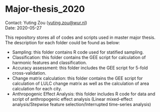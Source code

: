 # Major-thesis_2020

Contact: Yuting Zou (yuting.zou@wur.nl)  
Date: 2020-05-27  

This repository stores all of codes and scripts used in master major thesis.  
The description for each folder could be found as below:  
- Sampling: this folder contains R code used for statified sampling.  
- Classification: this folder contains the GEE script for calculation of harmonic features and classification.  
- Accuracy assessment: this folder includes the GEE script for 5-fold cross-validation.   
- Change matrix calculation: this folder contains the GEE script for calculation of LULC change matrix as well as the calculation of area calculation for each city.  
- Anthropogenic Effect Analysis: this folder includes R code for data and script of anthropogenic effect analysis (Linear mixed-effect analysis/Stepwise feature selection/Interrupted time-series analysis)  
